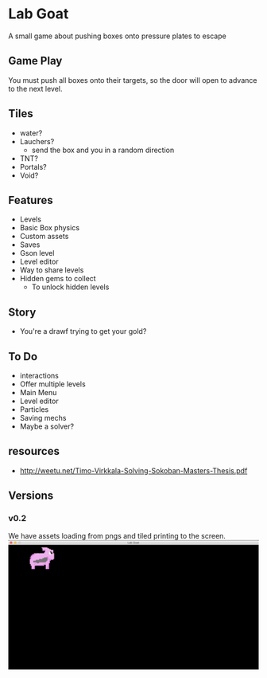 # Lab Goat
A small game about pushing boxes onto pressure plates to escape

## Game Play
You must push all boxes onto their targets,
so the door will open to advance to the next level.

## Tiles
* water?
* Lauchers?
    * send the box and you in a random direction
* TNT?
* Portals?
* Void?

## Features
* Levels
* Basic Box physics
* Custom assets
* Saves
* Gson level
* Level editor
* Way to share levels
* Hidden gems to collect
    * To unlock hidden levels
    
## Story
* You're a drawf trying to get your gold?


## To Do
* interactions
* Offer multiple levels
* Main Menu
* Level editor
* Particles
* Saving mechs
* Maybe a solver?

## resources
*  http://weetu.net/Timo-Virkkala-Solving-Sokoban-Masters-Thesis.pdf


## Versions
### v0.2
We have assets loading from pngs and tiled printing to the screen.
![Photo of the 0.2 version, just a picture moving on the screen](./readme-resources/v0.2.png)